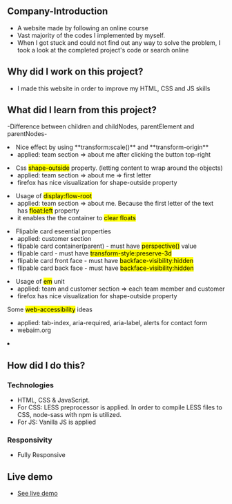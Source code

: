 ## Company-Introduction
<ul>
<li>A website made by following an online course</li>
<li>Vast majority of the codes I implemented by myself.</li>
<li>When I got stuck and could not find out any way to solve the problem, I took a look at the completed project's code or search online</li>
</ul>

## Why did I work on this project?
<ul>
<li>I made this website in order to improve my HTML, CSS and JS skills</li>
</ul>

## What did I learn from this project?

-Difference between children and childNodes, parentElement and parentNodes-
<li>Nice effect by using **transform:scale()** and **transform-origin**
    <ul>
        <li>applied: team section => about me after clicking the button top-right</li>
    </ul>
</li>

<li>Css <mark>shape-outside</mark> property. (letting content to wrap around the objects)
    <ul>
        <li>applied: team section => about me => first letter</li>
        <li>firefox has nice visualization for shape-outside property</li>
    </ul>
</li>
<li>Usage of <mark>display:flow-root</mark>
    <ul>
        <li>applied: team section => about me. Because the first letter of the text has <mark>float:left</mark> property</li>
        <li>it enables the the container to <mark>clear floats</mark></li>
    </ul>
</li>
<li>Flipable card eseential properties
    <ul>
        <li>applied: customer section</li>
        <li>flipable card container(parent) - must have  <mark>perspective()</mark> value</li>
        <li>flipable card - must have <mark>transform-style:preserve-3d</mark></li>
        <li>flipable card front face - must have <mark>backface-visibility:hidden</mark></li>
        <li>flipable card back face - must have <mark>backface-visibility:hidden</mark></li>
    </ul>   
</li>
<li>Usage of <mark>em</mark> unit
    <ul>
        <li>applied: team and customer section => each team member and customer</li>
        <li>firefox has nice visualization for shape-outside property</li>
    </ul>
</li>Some <mark>web-accessibility</mark> ideas
    <ul>
        <li>applied: tab-index, aria-required, aria-label, alerts for contact form</li>
        <li>webaim.org</li>
    </ul>
<li>


## How did I do this?
### Technologies
<ul>
<li>HTML, CSS & JavaScript.</li>
<li>For CSS: LESS preprocessor is applied. In order to compile LESS files to CSS, node-sass with npm is utilized.</li>
<li>For JS: Vanilla JS is applied</li>
</ul>

### Responsivity
<ul>
<li>Fully Responsive</li>
</ul>

## Live demo
<ul> 
<li><a href="https://foods-gokseloz.vercel.app/" target="_blank">See live demo</a></li>
</ul>
